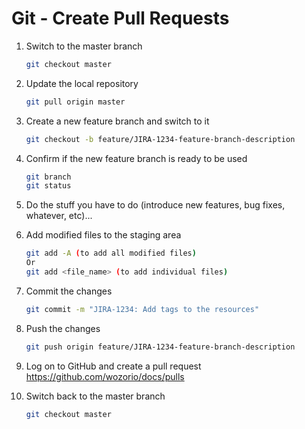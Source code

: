 # Git - Create Pull Requests

1. Switch to the master branch
   ```bash
   git checkout master
   ```
1. Update the local repository
   ```bash
   git pull origin master
   ```
1. Create a new feature branch and switch to it
   ```bash
   git checkout -b feature/JIRA-1234-feature-branch-description
   ```
1. Confirm if the new feature branch is ready to be used
   ```bash
   git branch
   git status
   ```
1. Do the stuff you have to do (introduce new features, bug fixes, whatever, etc)...

1. Add modified files to the staging area
   ```bash
   git add -A (to add all modified files)
   Or
   git add <file_name> (to add individual files)
   ```
1. Commit the changes
   ```bash
   git commit -m "JIRA-1234: Add tags to the resources"
   ```
1. Push the changes
   ```bash
   git push origin feature/JIRA-1234-feature-branch-description
   ```
1. Log on to GitHub and create a pull request
   https://github.com/wozorio/docs/pulls

1. Switch back to the master branch
   ```bash
   git checkout master
   ```
